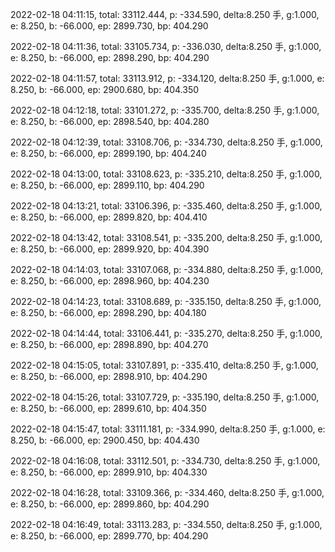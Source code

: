 2022-02-18 04:11:15, total: 33112.444, p: -334.590, delta:8.250 手, g:1.000, e: 8.250, b: -66.000, ep: 2899.730, bp: 404.290

2022-02-18 04:11:36, total: 33105.734, p: -336.030, delta:8.250 手, g:1.000, e: 8.250, b: -66.000, ep: 2898.290, bp: 404.290

2022-02-18 04:11:57, total: 33113.912, p: -334.120, delta:8.250 手, g:1.000, e: 8.250, b: -66.000, ep: 2900.680, bp: 404.350

2022-02-18 04:12:18, total: 33101.272, p: -335.700, delta:8.250 手, g:1.000, e: 8.250, b: -66.000, ep: 2898.540, bp: 404.280

2022-02-18 04:12:39, total: 33108.706, p: -334.730, delta:8.250 手, g:1.000, e: 8.250, b: -66.000, ep: 2899.190, bp: 404.240

2022-02-18 04:13:00, total: 33108.623, p: -335.210, delta:8.250 手, g:1.000, e: 8.250, b: -66.000, ep: 2899.110, bp: 404.290

2022-02-18 04:13:21, total: 33106.396, p: -335.460, delta:8.250 手, g:1.000, e: 8.250, b: -66.000, ep: 2899.820, bp: 404.410

2022-02-18 04:13:42, total: 33108.541, p: -335.200, delta:8.250 手, g:1.000, e: 8.250, b: -66.000, ep: 2899.920, bp: 404.390

2022-02-18 04:14:03, total: 33107.068, p: -334.880, delta:8.250 手, g:1.000, e: 8.250, b: -66.000, ep: 2898.960, bp: 404.230

2022-02-18 04:14:23, total: 33108.689, p: -335.150, delta:8.250 手, g:1.000, e: 8.250, b: -66.000, ep: 2898.290, bp: 404.180

2022-02-18 04:14:44, total: 33106.441, p: -335.270, delta:8.250 手, g:1.000, e: 8.250, b: -66.000, ep: 2898.890, bp: 404.270

2022-02-18 04:15:05, total: 33107.891, p: -335.410, delta:8.250 手, g:1.000, e: 8.250, b: -66.000, ep: 2898.910, bp: 404.290

2022-02-18 04:15:26, total: 33107.729, p: -335.190, delta:8.250 手, g:1.000, e: 8.250, b: -66.000, ep: 2899.610, bp: 404.350

2022-02-18 04:15:47, total: 33111.181, p: -334.990, delta:8.250 手, g:1.000, e: 8.250, b: -66.000, ep: 2900.450, bp: 404.430

2022-02-18 04:16:08, total: 33112.501, p: -334.730, delta:8.250 手, g:1.000, e: 8.250, b: -66.000, ep: 2899.910, bp: 404.330

2022-02-18 04:16:28, total: 33109.366, p: -334.460, delta:8.250 手, g:1.000, e: 8.250, b: -66.000, ep: 2899.860, bp: 404.290

2022-02-18 04:16:49, total: 33113.283, p: -334.550, delta:8.250 手, g:1.000, e: 8.250, b: -66.000, ep: 2899.770, bp: 404.290
